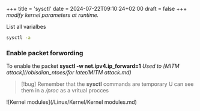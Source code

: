 +++
title = 'sysctl'
date = 2024-07-22T09:10:24+02:00
draft = false
+++
*modify kernel parameters at runtime.*

List all varialbes
```bash
sysctl -a
```

### Enable packet forwording

To enable the packet
**sysctl -w net.ipv4.ip_forward=1**
*Used to [MITM attack](/obisdian_ntoes/for later/MITM attack.md)*



 >[!bug] Remember that the **sysctl** commands are temporary
 >U can see them in a  */proc* as a vritual  procces


![Kernel modules](/Linux/Kernel/Kernel modules.md)
